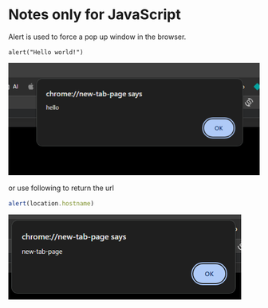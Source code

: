 # Notes only for JavaScript

Alert is used to force a pop up window in the browser. 
```JS
alert("Hello world!")
```

![example image](image.png)

or use following to return the url
```js
alert(location.hostname)
```
![example image](image-1.png)



